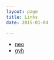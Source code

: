 ```yaml
---
layout: page
title: Links
date: 2015-01-04

---
```


- [neo](http://prettygyh.com/)
- [gyh](http://yvhn.github.io/Blog/)
